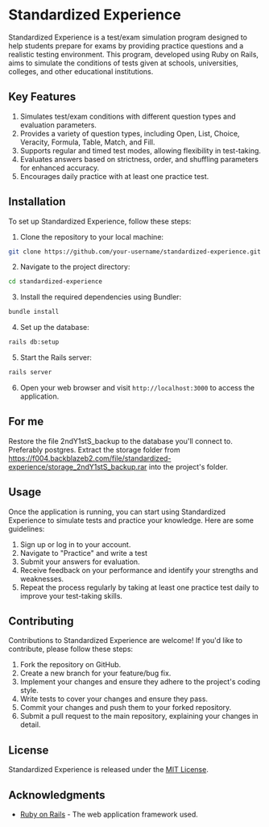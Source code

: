 # Standardized Experience

Standardized Experience is a test/exam simulation program designed to help students prepare for exams by providing practice questions and a realistic testing environment. This program, developed using Ruby on Rails, aims to simulate the conditions of tests given at schools, universities, colleges, and other educational institutions.

## Key Features

1. Simulates test/exam conditions with different question types and evaluation parameters.
2. Provides a variety of question types, including Open, List, Choice, Veracity, Formula, Table, Match, and Fill.
3. Supports regular and timed test modes, allowing flexibility in test-taking.
4. Evaluates answers based on strictness, order, and shuffling parameters for enhanced accuracy.
5. Encourages daily practice with at least one practice test.

## Installation

To set up Standardized Experience, follow these steps:

1. Clone the repository to your local machine:

```bash
git clone https://github.com/your-username/standardized-experience.git
```

2. Navigate to the project directory:

```bash
cd standardized-experience
```

3. Install the required dependencies using Bundler:

```bash
bundle install
```

4. Set up the database:

```bash
rails db:setup
```

5. Start the Rails server:
```bash
rails server
```

6. Open your web browser and visit `http://localhost:3000` to access the application.

## For me
Restore the file 2ndY1stS_backup to the database you'll connect to. Preferably postgres. Extract the storage folder from https://f004.backblazeb2.com/file/standardized-experience/storage_2ndY1stS_backup.rar into the project's folder.

## Usage

Once the application is running, you can start using Standardized Experience to simulate tests and practice your knowledge. Here are some guidelines:

1. Sign up or log in to your account.
2. Navigate to "Practice" and write a test
3. Submit your answers for evaluation.
4. Receive feedback on your performance and identify your strengths and weaknesses.
5. Repeat the process regularly by taking at least one practice test daily to improve your test-taking skills.

## Contributing

Contributions to Standardized Experience are welcome! If you'd like to contribute, please follow these steps:

1. Fork the repository on GitHub.
2. Create a new branch for your feature/bug fix.
3. Implement your changes and ensure they adhere to the project's coding style.
4. Write tests to cover your changes and ensure they pass.
5. Commit your changes and push them to your forked repository.
6. Submit a pull request to the main repository, explaining your changes in detail.

## License

Standardized Experience is released under the [MIT License](https://opensource.org/licenses/MIT).

## Acknowledgments

- [Ruby on Rails](https://rubyonrails.org/) - The web application framework used.
